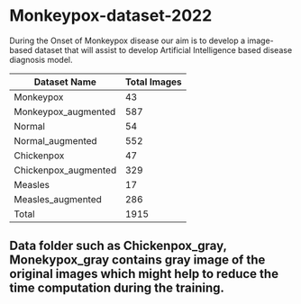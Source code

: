 # Monkeypox-dataset-2022

During the Onset of Monkeypox disease our aim is to develop a image-based dataset that will assist to develop Artificial Intelligence based disease diagnosis model.

| Dataset Name | Total Images |
| ---           | ---         |
|Monkeypox     | 43|
|Monkeypox_augmented | 587 |
|Normal | 54|
|Normal_augmented | 552|
| Chickenpox    |  47         |
| Chickenpox_augmented | 329  |
| Measles       |  17 |
| Measles_augmented | 286 |
|Total | 1915|

<h2> Data folder such as Chickenpox_gray, Monekypox_gray contains gray image of the original images which might help to reduce the time computation during the training.</h2>
